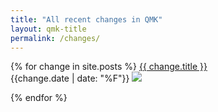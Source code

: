 ```yaml
---
title: "All recent changes in QMK"
layout: qmk-title
permalink: /changes/
---
```


{% for change in site.posts %}
<a href="{{ change.url }}">{{ change.title }}</a>  
{{change.date | date: "%F"}}  <a href="/changes/{{ change.category }}"><img src="https://img.shields.io/badge/-{{ change.category }}-{{ site.data.categories[change.category].color }}.svg" /></a>

{% endfor %}